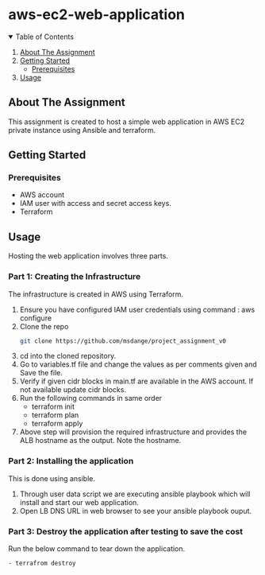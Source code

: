 # aws-ec2-web-application

<!-- TABLE OF CONTENTS -->
<details open="open">
  <summary>Table of Contents</summary>
  <ol>
    <li>
      <a href="#about-the-Assignment">About The Assignment</a>
    </li>
    <li>
      <a href="#getting-started">Getting Started</a>
      <ul>
        <li><a href="#prerequisites">Prerequisites</a></li>
      </ul>
    </li>
    <li><a href="#usage">Usage</a></li>
  </ol>
</details>



<!-- ABOUT THE ASSIGNMENT -->
## About The Assignment

This assignment is created to host a simple web application in AWS EC2 private instance using Ansible and terraform.

<!-- GETTING STARTED -->
## Getting Started

### Prerequisites

* AWS account
* IAM user with access and secret access keys.
* Terraform

<!-- USAGE -->
## Usage

Hosting the web application involves three parts.

### Part 1: Creating the Infrastructure

The infrastructure is created in AWS using Terraform.

1. Ensure you have configured IAM user credentials using command : aws configure
2. Clone the repo
   ```sh
   git clone https://github.com/msdange/project_assignment_v0
   ```
3. cd into the cloned repository.
4. Go to variables.tf file and change the values as per comments given and Save the file.
5. Verify if given cidr blocks in main.tf are available in the AWS account. If not available update cidr blocks.
6. Run the following commands in same order
    - terraform init
    - terraform plan
    - terraform apply
 7. Above step will provision the required infrastructure and provides the ALB hostname as the output. Note the hostname.

### Part 2: Installing the application

This is done using ansible.

1. Through user data script we are executing ansible playbook which will install and start our web application.
2. Open LB DNS URL in web browser to see your ansible playbook ouput.

### Part 3: Destroy the application after testing to save the cost

Run the below command to tear down the application.

    - terrafrom destroy